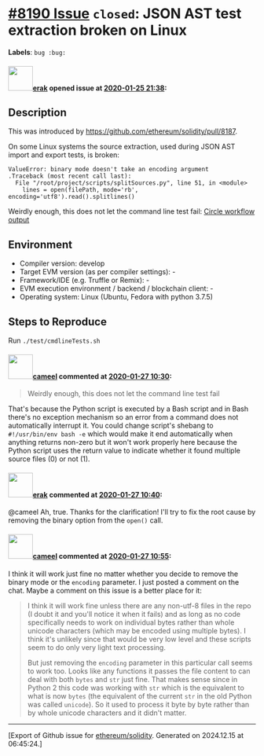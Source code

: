 # [\#8190 Issue](https://github.com/ethereum/solidity/issues/8190) `closed`: JSON AST test extraction broken on Linux
**Labels**: `bug :bug:`


#### <img src="https://avatars.githubusercontent.com/u/20012009?u=61e903cf16bc5f3353db1d571401e2e71b6f61ed&v=4" width="50">[erak](https://github.com/erak) opened issue at [2020-01-25 21:38](https://github.com/ethereum/solidity/issues/8190):

## Description

This was introduced by https://github.com/ethereum/solidity/pull/8187.

On some Linux systems the source extraction, used during JSON AST import and export tests, is broken:
```
ValueError: binary mode doesn't take an encoding argument
.Traceback (most recent call last):
  File "/root/project/scripts/splitSources.py", line 51, in <module>
    lines = open(filePath, mode='rb', encoding='utf8').read().splitlines()
```
Weirdly enough, this does not let the command line test fail: [Circle workflow output](https://circleci.com/gh/ethereum/solidity/247688?utm_campaign=vcs-integration-link&utm_medium=referral&utm_source=github-build-link)



## Environment

- Compiler version: develop
- Target EVM version (as per compiler settings): -
- Framework/IDE (e.g. Truffle or Remix): -
- EVM execution environment / backend / blockchain client: -
- Operating system: Linux (Ubuntu, Fedora with python 3.7.5)

## Steps to Reproduce

Run `./test/cmdlineTests.sh`

#### <img src="https://avatars.githubusercontent.com/u/137030?v=4" width="50">[cameel](https://github.com/cameel) commented at [2020-01-27 10:30](https://github.com/ethereum/solidity/issues/8190#issuecomment-578685316):

> Weirdly enough, this does not let the command line test fail

That's because the Python script is executed by a Bash script and in Bash there's no exception mechanism so an error from a command does not automatically interrupt it. You could change script's shebang to `#!/usr/bin/env bash -e` which would make it end automatically when anything returns non-zero but it won't work properly here because the Python script uses the return value to indicate whether it found multiple source files (0) or not (1).

#### <img src="https://avatars.githubusercontent.com/u/20012009?u=61e903cf16bc5f3353db1d571401e2e71b6f61ed&v=4" width="50">[erak](https://github.com/erak) commented at [2020-01-27 10:40](https://github.com/ethereum/solidity/issues/8190#issuecomment-578689227):

@cameel Ah, true. Thanks for the clarification! I'll try to fix the root cause by removing the binary option from the `open()` call.

#### <img src="https://avatars.githubusercontent.com/u/137030?v=4" width="50">[cameel](https://github.com/cameel) commented at [2020-01-27 10:55](https://github.com/ethereum/solidity/issues/8190#issuecomment-578694675):

I think it will work just fine no matter whether you decide to remove the binary mode or the `encoding` parameter. I just posted a comment on the chat. Maybe a comment on this issue is a better place for it:

> I think it will work fine unless there are any non-utf-8 files in the repo (I doubt it and you'll notice it when it fails) and as long as no code specifically needs to work on individual bytes rather than whole unicode characters (which may be encoded using multiple bytes). I think it's unlikely since that would be very low level and these scripts seem to do only very light text processing.
>
> But just removing the `encoding` parameter in this particular call seems to work too. Looks like any functions it passes the file content to can deal with both `bytes` and `str` just fine. That makes sense since in Python 2 this code was working with `str` which is the equivalent to what is now `bytes` (the equivalent of the current `str` in the old Python was called `unicode`). So it used to process it byte by byte rather than by whole unicode characters and it didn't matter.


-------------------------------------------------------------------------------



[Export of Github issue for [ethereum/solidity](https://github.com/ethereum/solidity). Generated on 2024.12.15 at 06:45:24.]
